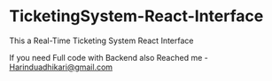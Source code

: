 # TicketingSystem-React-Interface
This a Real-Time Ticketing System React Interface

If you need Full code with Backend also Reached me  - Harinduadhikari@gmail.com
